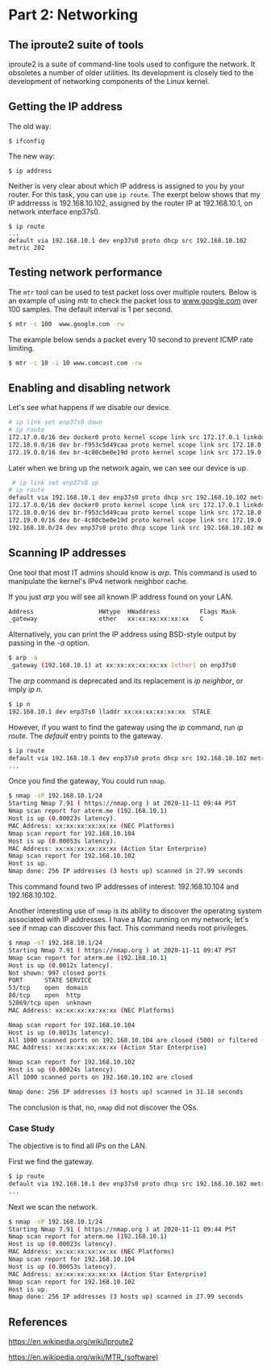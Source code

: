 # Part 2: Networking

## The iproute2 suite of tools

iproute2 is a suite of command-line tools used to configure the network. It obsoletes a number of older utilities. Its development is closely tied to the development of networking components of the Linux kernel.

## Getting the IP address

The old way:

```
$ ifconfig
```

The new way:

```
$ ip address
```

Neither is very clear about which IP address is assigned to you by your router. For this task, you can use `ip route`. The exerpt below shows that my IP addrresss is 192.168.10.102, assigned by the router IP at 192.168.10.1, on network interface enp37s0.

```
$ ip route
...
default via 192.168.10.1 dev enp37s0 proto dhcp src 192.168.10.102 metric 202
```

## Testing network performance


The `mtr` tool can be used to test packet loss over multiple routers. Below is an example of using mtr to check the packet loss to www.google.com over 100 samples. The default interval is 1 per second.

```bash
$ mtr -c 100  www.google.com -rw
```

The example below sends a packet every 10 second to prevent ICMP rate limiting.

```bash
$ mtr -c 10 -i 10 www.comcast.com -rw
```

## Enabling and disabling network

Let's see what happens if we disable our device.

```bash
# ip link set enp37s0 down
# ip route
172.17.0.0/16 dev docker0 proto kernel scope link src 172.17.0.1 linkdown
172.18.0.0/16 dev br-f953c5d49caa proto kernel scope link src 172.18.0.1 linkdown
172.19.0.0/16 dev br-4c80cbe0e19d proto kernel scope link src 172.19.0.1 linkdown
```

Later when we bring up the network again, we can see our device is up.

```bash
 # ip link set enp37s0 up
# ip route
default via 192.168.10.1 dev enp37s0 proto dhcp src 192.168.10.102 metric 202
172.17.0.0/16 dev docker0 proto kernel scope link src 172.17.0.1 linkdown
172.18.0.0/16 dev br-f953c5d49caa proto kernel scope link src 172.18.0.1 linkdown
172.19.0.0/16 dev br-4c80cbe0e19d proto kernel scope link src 172.19.0.1 linkdown
192.168.10.0/24 dev enp37s0 proto dhcp scope link src 192.168.10.102 metric 202
```

## Scanning IP addresses

One tool that most IT admins should know is *arp*. This command is used to manipulate the kernel's IPv4 network neighbor cache.

If you just *arp* you will see all known IP address found on your LAN.

```bash
Address                  HWtype  HWaddress           Flags Mask            Iface
_gateway                 ether   xx:xx:xx:xx:xx:xx   C                     enp37s0
```

Alternatively, you can print the IP address using BSD-style output by passing in the *-a* option.

```bash
$ arp -a
_gateway (192.168.10.1) at xx:xx:xx:xx:xx:xx [ether] on enp37s0
```

The *arp* command is deprecated and its replacement is *ip neighbor*, or imply *ip n*.

```bash
$ ip n
192.168.10.1 dev enp37s0 lladdr xx:xx:xx:xx:xx:xx  STALE
```

However, if you want to find the gateway using the *ip* command, run *ip route*. The *default* entry points to the gateway.

```bash
$ ip route
default via 192.168.10.1 dev enp37s0 proto dhcp src 192.168.10.102 metric 202
...
```

Once you find the gateway, You could run `nmap`.

```bash
$ nmap -sP 192.168.10.1/24
Starting Nmap 7.91 ( https://nmap.org ) at 2020-11-11 09:44 PST
Nmap scan report for aterm.me (192.168.10.1)
Host is up (0.00023s latency).
MAC Address: xx:xx:xx:xx:xx:xx (NEC Platforms)
Nmap scan report for 192.168.10.104
Host is up (0.00053s latency).
MAC Address: xx:xx:xx:xx:xx:xx (Action Star Enterprise)
Nmap scan report for 192.168.10.102
Host is up.
Nmap done: 256 IP addresses (3 hosts up) scanned in 27.99 seconds
```

This command found two IP addresses of interest: 192.168.10.104 and 192.168.10.102.

Another interesting use of `nmap` is its ability to discover the operating system associated with IP addresses. I have a Mac running on my network; let's see if nmap can discover this fact. This command needs root privileges.

```bash
$ nmap -sT 192.168.10.1/24
Starting Nmap 7.91 ( https://nmap.org ) at 2020-11-11 09:47 PST
Nmap scan report for aterm.me (192.168.10.1)
Host is up (0.0012s latency).
Not shown: 997 closed ports
PORT      STATE SERVICE
53/tcp    open  domain
80/tcp    open  http
52869/tcp open  unknown
MAC Address: xx:xx:xx:xx:xx:xx (NEC Platforms)

Nmap scan report for 192.168.10.104
Host is up (0.0013s latency).
All 1000 scanned ports on 192.168.10.104 are closed (500) or filtered (500)
MAC Address: xx:xx:xx:xx:xx:xx (Action Star Enterprise)

Nmap scan report for 192.168.10.102
Host is up (0.00024s latency).
All 1000 scanned ports on 192.168.10.102 are closed

Nmap done: 256 IP addresses (3 hosts up) scanned in 31.18 seconds
```

The conclusion is that, no, `nmap` did not discover the OSs.

### Case Study

The objective is to find all IPs on the LAN. 

First we find the gateway.

```bash
$ ip route
default via 192.168.10.1 dev enp37s0 proto dhcp src 192.168.10.102 metric 202
...
```

Next we scan the network.

```bash
$ nmap -sP 192.168.10.1/24
Starting Nmap 7.91 ( https://nmap.org ) at 2020-11-11 09:44 PST
Nmap scan report for aterm.me (192.168.10.1)
Host is up (0.00023s latency).
MAC Address: xx:xx:xx:xx:xx:xx (NEC Platforms)
Nmap scan report for 192.168.10.104
Host is up (0.00053s latency).
MAC Address: xx:xx:xx:xx:xx:xx (Action Star Enterprise)
Nmap scan report for 192.168.10.102
Host is up.
Nmap done: 256 IP addresses (3 hosts up) scanned in 27.99 seconds
```


## References

https://en.wikipedia.org/wiki/Iproute2

https://en.wikipedia.org/wiki/MTR_(software)
